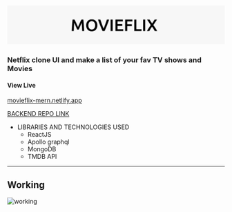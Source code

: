 ![title](./readme_assets/title.svg)

### Netflix clone UI and make a list of your fav TV shows and Movies

#### View Live

[movieflix-mern.netlify.app](https://movieflix-mern.netlify.app)


[BACKEND REPO LINK](https://github.com/tarun-soni/netflix-clone-backend)


- LIBRARIES AND TECHNOLOGIES USED
  - ReactJS
  - Apollo graphql
  - MongoDB
  - TMDB API

---

## Working

![working](./readme_assets/readmeGIF.gif)
